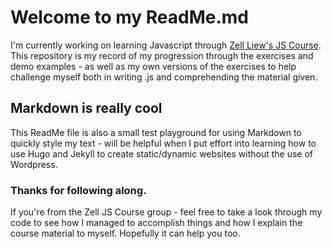 # Welcome to my ReadMe.md

I'm currently working on learning Javascript through [Zell Liew's JS Course](https://zellwk.com/). This repository is my record of my progression through the exercises and demo examples - as well as my own versions of the exercises to help challenge myself both in writing .js and comprehending the material given.

## Markdown is really cool

This ReadMe file is also a small test playground for using Markdown to quickly style my text - will be helpful when I put effort into learning how to use Hugo and Jekyll to create static/dynamic websites without the use of Wordpress.

### Thanks for following along.

If you're from the Zell JS Course group - feel free to take a look through my code to see how I managed to accomplish things and how I explain the course material to myself. Hopefully it can help you too.
